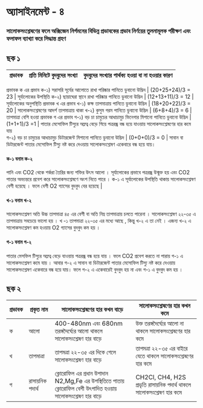# অ্যাসাইনমেন্ট - ৪ 

### সালোকসংশ্লেষণের ফলে অক্সিজেন নির্গমনের বিভিন্ন প্রভাবকের প্রভাব নির্ণয়ের তুলনামূলক পরীক্ষণ এবং ফলাফল ব্যাখ্যা করে সিদ্ধান্ত গ্রহণ

## ছক ১

প্রভাবক | প্রতি মিনিটে বুদবুদের সংখ্যা | বুদবুদের সংখ্যার পার্থক্য হওয়া বা না হওয়ার কারণ
-----|------------------|------------------------------- 
প্রভাবক ক এর প্রভাব
ক-১) সরাসরি সূর্যের আলোতে রাখা পরিষ্কার পানিতে ডুবানো উদ্ভিদ | (20+25+24)/3 = 23 | সূর্যালোকের উপস্থিতি 
ক-২) ছায়াঘেরা স্থানে রাখা পরিষ্কার পানিতে ডুবানো উদ্ভিদ | (12+13+11)/3 = 12 | সূর্যালোকের অনুপস্থিতি 
প্রভাবক খ এর প্রভাব
খ-১) কক্ষ তাপমাত্রায় পানিতে ডুবানো উদ্ভিদ | (18+20+22)/3 = 20 | সালোকসংশ্লেষণের আদর্শ তাপমাত্রায় থাকা 
খ-২) কুসুম গরম পানিতে ডুবানো উদ্ভিদ | (6+8+4)/3 = 6 | তাপমাত্রা বেশি হওয়া 
প্রভাবক গ এর প্রভাব
গ-১) বড় চা চামুচের আধাচামুচ ভিনেগার মিশানো পানিতে ডুবানো উদ্ভিদ | (1+1+1)/3 =1 | পাতার মেসোফিল টিস্যুর অম্লত্ব বেড়ে গিয়ে পত্ররন্ধ্র বন্ধ হয়ে যাওয়ায় সালোকসংশ্লেষণের হার কমে যায়  
গ-২) বড় চা চামুচের আধাচামুচ ডিটারজেন্ট মিশানো পানিতে ডুবানো উদ্ভিদ | (0+0+0)/3 = 0 | সাবান বা ডিটারজেন্ট পাতার মেসোফিল টিস্যু নষ্ট করে দেওয়ায় সালোকসংশ্লেষণ একেবারে বন্ধ হয়ে যায়।    

#### ক-১ বনাম ক-২ 
পানি এবং CO2 থেকে শর্করা তৈরির জন্য শক্তির উৎস আলো । সূর্যালোকের প্রভাবে পত্ররন্ধ্র উন্মুক্ত হয় এবং CO2 পাতার অভ্যন্তরে প্রবেশ করে
সালোকসংশ্লেষণে অংশ নিতে পারে । ক-১ এ সূর্যালোকের উপস্থিতি থাকায় সালোকসংশ্লেষণ বেশী হয়েছে । ফলে বেশী O2 গ্যাসের বুদবুদ বের হয়েছে |  
#### খ-১ বনাম খ-২ 
সালোকসংশ্লেষণ অতি উচ্চ তাপমাত্রা ৪৫ এর বেশী বা অতি নিম্ন তাপমাত্রায় চলতে পারেনা । 
সালোকসংশ্লেষণ ২২-৩৫ এ তাপমাত্রায় সবচেয়ে ভালো হয় । খ -১ তাপমাত্রা ২২-৩৫ এর মধ্যে আছে , কিন্তু খ-২ এ তা নেই । এজন্য খ-২ এ সালোকসংশ্লেষণ কম হওয়ায় O2 গ্যাসের বুদবুদ কম হয় । 
#### গ-১ বনাম গ-২ 
পাতার মেসফিল টিস্যুর অম্লত্ব বেড়ে যাওয়ায় পত্ররন্ধ্র বন্ধ হয়ে যায় । ফলে CO2 প্রবেশ 
করতে না পারায় গ-১ এ সালোকসংশ্লেষণ কমে যায় । আবার গ-২ এ সাবান বা ডিটারজেন্ট পাতার মেসোফিল টিস্যু নষ্ট করে দেওয়ায় সালোকসংশ্লেষণ একেবারে বন্ধ হয়ে যায়। ফলে গ-২ এ একেবারেই বুদবুদ হয় না এবং গ-১ এ বুদবুদ কম হয় ।  
## ছক ২
প্রভাবক | প্রকৃত নাম | সালোকসংশ্লেষণের হার কখন বাড়ে | সালোকসংশ্লেষণের হার কখন কমে 
---|---|---|---
ক | আলো | 400-480nm এবং 680nm তরঙ্গদৈর্ঘ্যের আলো থাকলে সালোকসংশ্লেষণ হার বাড়ে | উক্ত তরঙ্গদৈর্ঘ্যের আলো না থাকলে সালোকসংশ্লেষণের হার কমে 
খ | তাপমাত্রা | তাপমত্রা ২২-৩৫ এর দিকে গেলে সালোকসংশ্লেষণ হার বাড়ে | তাপমত্রা ২২-৩৫ এর বাইরে যেতে থাকলে সালোকসংশ্লেষণের হার কমে       
গ | রাসায়নিক পদার্থ | ক্লোরোফিল এর প্রধান উপাদান N2,Mg,Fe এর উপস্থিতিতে পাতায় ক্লোরোফিল বেশী উৎপাদিত হওয়ায় সালোকসংশ্লেষণ হার বাড়ে | CH2Cl, CH4, H2S প্রভৃতি রাসায়নিক পদার্থ থাকলে সালোকসংশ্লেষণ হার কমে  
